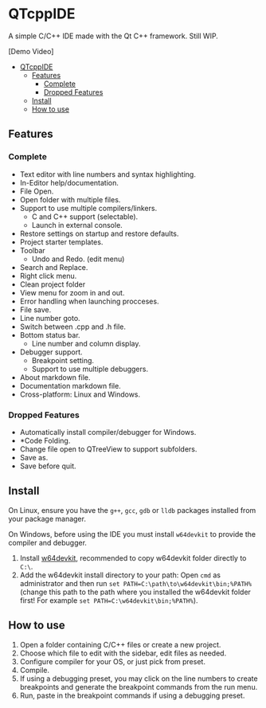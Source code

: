 # QTcppIDE
A simple C/C++ IDE made with the Qt C++ framework.
Still WIP.

[Demo Video]

<!-- TOC -->

- [QTcppIDE](#qtcppide)
    - [Features](#features)
        - [Complete](#complete)
        - [Dropped Features](#dropped-features)
    - [Install](#install)
    - [How to use](#how-to-use)

<!-- /TOC -->

## Features

### Complete
- Text editor with line numbers and syntax highlighting.
- In-Editor help/documentation.
- File Open.
- Open folder with multiple files.
- Support to use multiple compilers/linkers.
    - C and C++ support (selectable).
    - Launch in external console.
- Restore settings on startup and restore defaults.
- Project starter templates.
- Toolbar
    - Undo and Redo. (edit menu)
- Search and Replace.
- Right click menu.
- Clean project folder
- View menu for zoom in and out.
- Error handling when launching procceses.
- File save.
- Line number goto.
- Switch between .cpp and .h file.
- Bottom status bar.
    - Line number and column display.
- Debugger support.
    - Breakpoint setting.
    - Support to use multiple debuggers.
- About markdown file.
- Documentation markdown file.
- Cross-platform: Linux and Windows.

### Dropped Features
- Automatically install compiler/debugger for Windows.
- *Code Folding.
- Change file open to QTreeView to support subfolders.
- Save as.
- Save before quit.

## Install

On Linux, ensure you have the `g++`, `gcc`, `gdb` or `lldb` packages installed from your package manager.


On Windows, before using the IDE you must install `w64devkit` to provide the compiler and debugger.
1. Install [w64devkit](https://github.com/skeeto/w64devkit), recommended to copy w64devkit folder directly to `C:\`.
2. Add the w64devkit install directory to your path: Open `cmd` as administrator and then run `set PATH=C:\path\to\w64devkit\bin;%PATH%` (change this path to the path where you installed the w64devkit folder first! For example `set PATH=C:\w64devkit\bin;%PATH%`).

## How to use
1. Open a folder containing C/C++ files or create a new project.
2. Choose which file to edit with the sidebar, edit files as needed.
3. Configure compiler for your OS, or just pick from preset.
4. Compile.
5. If using a debugging preset, you may click on the line numbers to create breakpoints and generate the breakpoint commands from the run menu.
6. Run, paste in the breakpoint commands if using a debugging preset.